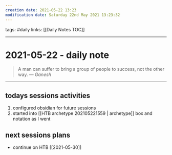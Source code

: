 ```yaml
---
creation date: 2021-05-22 13:23
modification date: Saturday 22nd May 2021 13:23:32
---
```

tags: #daily
links: [[Daily Notes TOC]]

---

# 2021-05-22 - daily note

> A man can suffer to bring a group of people to success, not the other way.
> &mdash; <cite>Ganesh</cite>

---

## todays sessions activities

1. configured obsidian for future sessions
2. started into [[HTB archetype 202105221559 | archetype]] box and notation as I went

## next sessions plans
- continue on HTB [[2021-05-30]]